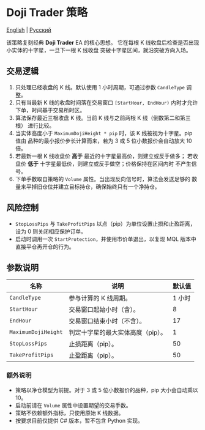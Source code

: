 # Doji Trader 策略
[English](README.md) | [Русский](README_ru.md)

该策略复刻经典 **Doji Trader** EA 的核心思想。
它在每根 K 线收盘后检查是否出现小实体的十字星，一旦下一根 K 线收盘
突破十字星区间，就沿突破方向入场。

## 交易逻辑

1. 只处理已经收盘的 K 线。默认使用 1 小时周期，可通过参数 `CandleType`
   调整。
2. 只有当最新 K 线的收盘时间落在交易窗口 `[StartHour, EndHour)` 内时才允许
   下单，时间基于交易所时区。
3. 算法保存最近三根收盘 K 线。当前 K 线与之前两根 K 线（倒数第二和第三根）
   进行比较。
4. 当实体高度小于 `MaximumDojiHeight * pip` 时，该 K 线被视为十字星。pip 值由
   品种的最小报价步长计算而来，若为 3 或 5 位小数报价会自动放大 10 倍。
5. 若最新一根 K 线收盘价 **高于** 最近的十字星最高价，则建立或反手做多；
   若收盘价 **低于** 十字星最低价，则建立或反手做空；价格保持在区间内时
   不产生信号。
6. 下单手数取自策略的 `Volume` 属性。当出现反向信号时，算法会发送足够的
   数量来平掉旧仓位并建立目标持仓，确保始终只有一个净持仓。

## 风险控制

- `StopLossPips` 与 `TakeProfitPips` 以点（pip）为单位设置止损和止盈距离，
  设为 0 则关闭相应保护订单。
- 启动时调用一次 `StartProtection`，并使用市价单退出，以复现 MQL 版本中
  直接平仓再开仓的行为。

## 参数说明

| 名称 | 说明 | 默认值 |
| --- | --- | --- |
| `CandleType` | 参与计算的 K 线周期。 | 1 小时 |
| `StartHour` | 交易窗口起始小时（含）。 | 8 |
| `EndHour` | 交易窗口结束小时（不含）。 | 17 |
| `MaximumDojiHeight` | 判定十字星的最大实体高度（pip）。 | 1 |
| `StopLossPips` | 止损距离（pip）。 | 50 |
| `TakeProfitPips` | 止盈距离（pip）。 | 50 |

### 额外说明

- 策略以净仓模型为前提。对于 3 或 5 位小数报价的品种，pip 大小会自动乘以 10。
- 启动前请在 `Volume` 属性中设置期望的交易手数。
- 策略不依赖额外指标，只使用原始 K 线数据。
- 按要求目前仅提供 C# 版本，暂不包含 Python 实现。

